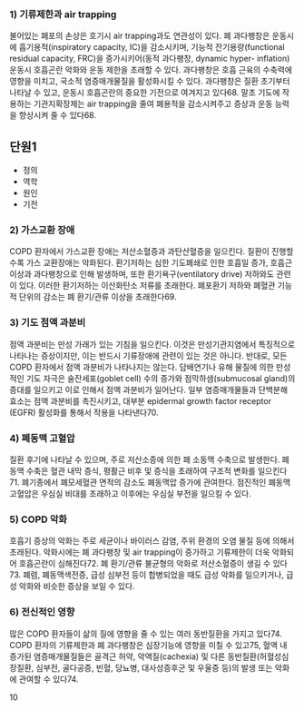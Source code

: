 ### 1) 기류제한과 air trapping
불어있는 폐포의 손상은 호기시 air trapping과도 연관성이 있다. 폐 과다팽창은 운동시에 흡기용적(inspiratory capacity, IC)을 감소시키며, 기능적 잔기용량(functional residual capacity, FRC)을 증가시키어(동적 과다팽창, dynamic hyper- inflation) 운동시 호흡곤란 악화와 운동 제한을 초래할 수 있다. 과다팽창은 호흡 근육의 수축력에 영향을 미치고, 국소적 염증매개물질을 활성화시킬 수 있다. 과다팽창은 질환 초기부터 나타날 수 있고, 운동시 호흡곤란의 중요한 기전으로 여겨지고 있다68. 말초 기도에 작용하는 기관지확장제는 air trapping을 줄여 폐용적을 감소시켜주고 증상과 운동 능력을 향상시켜 줄 수 있다68.

## 단원1
*   정의
*   역학
*   원인
*   기전

### 2) 가스교환 장애
COPD 환자에서 가스교환 장애는 저산소혈증과 과탄산혈증을 일으킨다. 질환이 진행할수록 가스 교환장애는 악화된다. 환기저하는 심한 기도폐쇄로 인한 호흡일 증가, 호흡근 이상과 과다팽창으로 인해 발생하며, 또한 환기욕구(ventilatory drive) 저하와도 관련이 있다. 이러한 환기저하는 이산화탄소 저류를 초래한다. 폐포환기 저하와 폐혈관 기능적 단위의 감소는 폐 환기/관류 이상을 초래한다69.

### 3) 기도 점액 과분비
점액 과분비는 만성 가래가 있는 기침을 일으킨다. 이것은 만성기관지염에서 특징적으로 나타나는 증상이지만, 이는 반드시 기류장애에 관련이 있는 것은 아니다. 반대로, 모든 COPD 환자에서 점액 과분비가 나타나지는 않는다. 담배연기나 유해 물질에 의한 만성적인 기도 자극은 술잔세포(goblet cell) 수의 증가와 점막하샘(submucosal gland)의 증대를 일으키고 이로 인해서 점액 과분비가 일어난다. 일부 염증매개물들과 단백분해 효소는 점액 과분비를 촉진시키고, 대부분 epidermal growth factor receptor (EGFR) 활성화를 통해서 작용을 나타낸다70.

### 4) 폐동맥 고혈압
질환 후기에 나타날 수 있으며, 주로 저산소증에 의한 폐 소동맥 수축으로 발생한다. 폐동맥 수축은 혈관 내막 증식, 평활근 비후 및 증식을 초래하여 구조적 변화를 일으킨다71. 폐기종에서 폐모세혈관 면적의 감소도 폐동맥압 증가에 관여한다. 점진적인 폐동맥 고혈압은 우심실 비대를 초래하고 이후에는 우심실 부전을 일으킬 수 있다.

### 5) COPD 악화
호흡기 증상의 악화는 주로 세균이나 바이러스 감염, 주위 환경의 오염 물질 등에 의해서 초래된다. 악화시에는 폐 과다팽창 및 air trapping이 증가하고 기류제한이 더욱 악화되어 호흡곤란이 심해진다72. 폐 환기/관류 불균형의 악화로 저산소혈증이 생길 수 있다73. 폐렴, 폐동맥색전증, 급성 심부전 등이 합병되었을 때도 급성 악화를 일으키거나, 급성 악화와 비슷한 증상을 보일 수 있다.

### 6) 전신적인 영향
많은 COPD 환자들이 삶의 질에 영향을 줄 수 있는 여러 동반질환을 가지고 있다74. COPD 환자의 기류제한과 폐 과다팽창은 심장기능에 영향을 미칠 수 있고75, 혈액 내 증가된 염증매개물질들은 골격근 허약, 악액질(cachexia) 및 다른 동반질환(허혈성심장질환, 심부전, 골다공증, 빈혈, 당뇨병, 대사성증후군 및 우울증 등)의 발생 또는 악화에 관여할 수 있다74.

<PAGE>10
